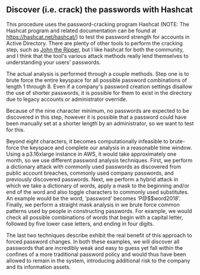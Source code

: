 ## Discover (i.e. crack) the passwords with Hashcat

This procedure uses the password-cracking program Hashcat (NOTE:  The Hashcat program and related documentation can be found at https://hashcat.net/hashcat/) to test the password strength for accounts in Active Directory.  There are plenty of other tools to perform the cracking step, such as [John the Ripper](http://www.openwall.com/john/), but I like hashcat for both the community, and I think that the tool's various attack methods really lend themselves to understanding your users' passwords.

The actual analysis is performed through a couple methods.  Step one is to brute force the entire keyspace for all possible password combinations of length 1 through 8.  Even if a company's password creation settings disallow the use of shorter passwords, it is possible for them to exist in the directory due to legacy accounts or administrator override.

Because of the nine character minimum, no passwords are expected to be discovered in this step, however it is possible that a password could have been manually set at a shorter length by an administrator, so we want to test for this.

Beyond eight characters, it becomes computationally infeasible to brute-force the keyspace and complete our analysis in a reasonable time window.  Using a p3.16xlarge instance in AWS, it would take approximately one month, so we use different password analysis techniques.  First, we perform a dictionary attack with commonly used passwords as discovered from public account breaches, commonly used company passwords, and previously discovered passwords.  Next, we perform a hybrid attack in which we take a dictionary of words, apply a mask to the beginning and/or end of the word and also toggle characters to commonly used substitutes.  An example would be the word, ‘password’ becomes ‘P@$$word2018’.  Finally, we perform a straight mask analysis in we brute force common patterns used by people in constructing passwords.  For example, we would check all possible combinations of words that begin with a capital letter, followed by five lower case letters, and ending in four digits.

The last two techniques describe exhibit the real benefit of this approach to forced password changes.  In both these examples, we will discover all passwords that are incredibly weak and easy to guess yet fall within the confines of a more traditional password policy and would thus have been allowed to remain in the system, introducing additional risk to the company and its information assets.
